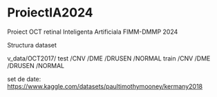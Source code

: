 # ProiectIA2024
Proiect OCT retinal Inteligenta Artificiala FIMM-DMMP 2024

Structura dataset

v_data/OCT2017/
              test
                  /CNV
                  /DME
                  /DRUSEN
                  /NORMAL
              train
                  /CNV
                  /DME
                  /DRUSEN
                  /NORMAL

set de date: https://www.kaggle.com/datasets/paultimothymooney/kermany2018

